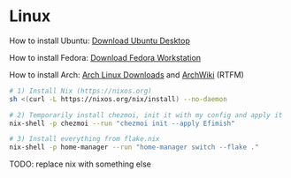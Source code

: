 # Linux

How to install Ubuntu:
[Download Ubuntu Desktop](https://ubuntu.com/download/desktop)

How to install Fedora:
[Download Fedora Workstation](https://fedoraproject.org/workstation/download)

How to install Arch:
[Arch Linux Downloads](https://archlinux.org/download/)
and
[ArchWiki](https://wiki.archlinux.org)
(RTFM)

```sh
# 1) Install Nix (https://nixos.org)
sh <(curl -L https://nixos.org/nix/install) --no-daemon

# 2) Temporarily install chezmoi, init it with my config and apply it
nix-shell -p chezmoi --run "chezmoi init --apply Efimish"

# 3) Install everything from flake.nix
nix-shell -p home-manager --run "home-manager switch --flake ."
```

TODO: replace nix with something else
